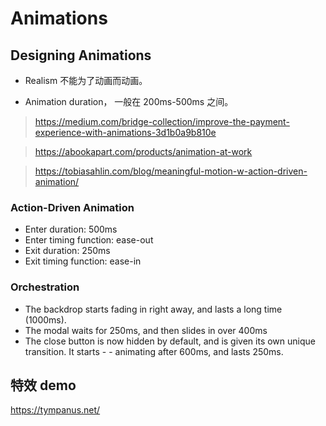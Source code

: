 # Animations

## Designing Animations

- Realism 不能为了动画而动画。

- Animation duration， 一般在 200ms-500ms 之间。

> https://medium.com/bridge-collection/improve-the-payment-experience-with-animations-3d1b0a9b810e

> https://abookapart.com/products/animation-at-work

> https://tobiasahlin.com/blog/meaningful-motion-w-action-driven-animation/

### Action-Driven Animation

- Enter duration: 500ms
- Enter timing function: ease-out
- Exit duration: 250ms
- Exit timing function: ease-in

### Orchestration

- The backdrop starts fading in right away, and lasts a long time (1000ms).
- The modal waits for 250ms, and then slides in over 400ms
- The close button is now hidden by default, and is given its own unique transition. It starts - - animating after 600ms, and lasts 250ms.

## 特效 demo

https://tympanus.net/
